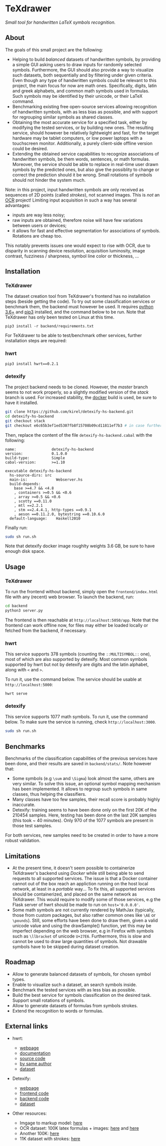 # TeXdrawer

*Small tool for handwritten LaTeX symbols recognition.*

## About

The goals of this small project are the following:
- Helping to build *balanced* datasets of handwritten symbols, by providing a simple GUI asking users to draw inputs for randomly selected symbols. Furthermore, the GUI should also provide a way to visualize such datasets, both sequentially and by filtering under given criteria. Even though any type of handwritten symbols could be relevant to this project, the main focus for now are math ones. Specifically, digits, latin and greek alphabets, and common math symbols used in formulas. Such symbols may be identified by their unicode, or their LaTeX command.
- Benchmarking existing free open-source services allowing recognition of handwritten symbols, with as less bias as possible, and with support for regrouping similar symbols as shared classes.
- Obtaining the most accurate service for a specified task, either by modifying the tested services, or by building new ones. The resulting service, should however be relatively lightweight and fast, for the target hardware may be tablet computers, or low power laptops with a touchscreen monitor. Additionally, a purely client-side offline version could be desired.
- Extending the obtained service capabilities to recognize associations of handwritten symbols, be them words, sentences, or math formulas. Moreover, the service should be able to replace in real-time user drawn symbols by the predicted ones, but also give the possiblity to change or correct the prediction should it be wrong. Small rotations of symbols should not hinder the system much.

Note: in this project, input handwritten symbols are only received as sequences of 2D points (called *strokes*), not scanned images. This is *not* an [OCR](https://en.wikipedia.org/wiki/Optical_character_recognition) project! Limiting input acquisition in such a way has several advantages:
- inputs are way less noisy;
- raw inputs are obtained, therefore noise will have few variations between users or devices;
- it allows for fast and effective segmentation for associations of symbols. Rotations are cheap too.

This notably prevents issues one would expect to rise with OCR, due to disparity in scanning device resolution, acquisition luminosity, image contrast, fuzziness / sharpness, symbol line color or thickness, ...


## Installation

### TeXdrawer

The dataset creation tool from TeXdrawer's frontend has no installation steps (beside getting the code). To try out some classification services or benchmark them, the backend must however be used. It requires [python 3.6+](https://www.python.org/downloads/) and [pip3](https://pypi.org/project/pip/) installed, and the command below to be run. Note that TeXdrawer has only been tested on Linux at this time.

```
pip3 install -r backend/requirements.txt
```

For TeXdrawer to be able to test/benchmark other services, further installation steps are required:

### hwrt

```
pip3 install hwrt==0.2.1
```

### detexify

The project backend needs to be cloned. However, the *master* branch seems to not work properly, so a slightly modified version of the *stack* branch is used. For increased stability, the [docker](https://docs.docker.com/engine/install) build is used, be sure to have it installed.

```sh
git clone https://github.com/kirel/detexify-hs-backend.git
cd detexify-hs-backend
git checkout stack
git checkout e6c65b3ef1ed5307fb8f15708b09cd11811ef7b3 # in case further commits are added.
```

Then, replace the content of the file ``` detexify-hs-backend.cabal ``` with the following:

```
name:                detexify-hs-backend
version:             0.1.0.0
build-type:          Simple
cabal-version:       >=1.10

executable detexify-hs-backend
  hs-source-dirs: src
  main-is:             Webserver.hs
  build-depends:
    base >=4.7 && <4.8
    , containers >=0.5 && <0.6
    , array >=0.5 && <0.6
    , scotty ==0.11.0
    , mtl ==2.2.1
    , stm ==2.4.4.1, http-types ==0.9.1
    , aeson ==0.11.2.0, bytestring ==0.10.6.0
  default-language:    Haskell2010
```

Finally run:

```sh
sudo sh run.sh
```

Note that detexify docker image roughlty weights 3.6 GB, be sure to have enough disk space.


## Usage

### TeXdrawer

To run the frontend without backend, simply open the ``` frontend/index.html ``` file with any (recent) web browser. To launch the backend, run:

```sh
cd backend
python3 server.py
```

The frontend is then reachable at ``` http://localhost:5050/app ```. Note that the frontend can work offline now, for files may either be loaded locally or fetched from the backend, if necessary.


### hwrt

This service supports 378 symbols (counting the ``` ::MULTISYMBOL:: ``` one), most of which are also supported by detexify. Most common symbols supported by hwrt but not by detexify are digits and the latin alphabet, along with ``` < ``` and ``` > ```.

To run it, use the command below. The service should be usable at ``` http://localhost:5000 ```:

```
hwrt serve
```


### detexify

This service supports 1077 math symbols. To run it, use the command below. To make sure the service is running, check ``` http://localhost:3000 ```.

```sh
sudo sh run.sh
```


## Benchmarks

Benchmarks of the classification capabilities of the previous services have been done, and their results are saved in ``` backend/stats/ ```. Note however that:
- Some symbols (e.g ``` \sum ``` and ``` \Sigma ```) look almost the same, others are very similar. To solve this issue, an optional symbol mapping mechanism has been implemented. It allows to regroup such symbols in same classes, thus helping the classifiers.
- Many classes have too few samples, their recall score is probably highly inaccurate.
- Detexify: training seems to have been done only on the first 20K of the 210454 samples. Here, testing has been done on the last 20K samples (this took ~ 40 minutes). Only 970 of the 1077 symbols are present in those test samples.

For both services, new samples need to be created in order to have a more robust validation.


## Limitations

- At the present time, it doesn't seem possible to containerize TeXdrawer's backend using *Docker* while still being able to send requests to all supported services. The issue is that a Docker container cannot out of the box reach an appliction running on the host local network, at least in a *portable* way... To fix this, all supported services should be containerized, and placed on the same network as TeXdrawer. This would require to modify some of those services, e.g the Flask server of hwrt should be made to run on ``` host='0.0.0.0' ```.
- Some math symbols are not currently rendered by MathJax (typically, those from custom packages, but also rather common ones like ``` \AE ``` or ``` \pounds ```). Still, some efforts have been done to draw them, given a valid unicode value and using the drawSample() function, yet this may be imperfect depending on the web browser, e.g in Firefox with symbols such as ``` \llbracket ``` of unicode ``` U+27E6 ```. Furthermore, this is slow and cannot be used to draw large quantities of symbols. Not drawable symbols have to be skipped during dataset creation.


## Roadmap

- Allow to generate balanced datasets of symbols, for chosen symbol types.
- Enable to visualize such a dataset, an search symbols inside.
- Benchmark the tested services with as less bias as possible.
- Build the best service for symbols classification on the desired task. Support small rotations of symbols.
- Allow to generate datasets of formulas from symbols strokes.
- Extend the recognition to words or formulas.


## External links

- hwrt:
  - [webpage](http://write-math.com/)
  - [documentation](https://pythonhosted.org/hwrt)
  - [source code](https://github.com/MartinThoma/hwrt)
  - [by same author](https://github.com/MartinThoma/write-math)
  - [dataset](http://www.martin-thoma.de/write-math/data)

- Detexify:
  - [webpage](http://detexify.kirelabs.org/classify.html)
  - [frontend code](https://github.com/kirel/detexify)
  - [backend code](https://github.com/kirel/detexify-hs-backend)
  - [dataset](https://github.com/kirel/detexify-data)

- Other resources:
  - Imgage to markup model: [here](https://github.com/harvardnlp/im2markup)
  - OCR dataset: 100K latex formulas + images: [here](https://www.kaggle.com/datasets/shahrukhkhan/im2latex100k) and [here](https://im2markup.yuntiandeng.com/data/)
  - Another 100K: [here](https://www.kaggle.com/datasets/aidapearson/ocr-data)
  - 11K dataset with strokes: [here](https://www.kaggle.com/datasets/rtatman/handwritten-mathematical-expressions)
